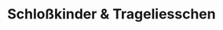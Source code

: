 ---
title: "Schloßkinder & Trageliesschen"
url: /werdau/schlosskinder-und-trageliesschen/
shop: Kleidung
---